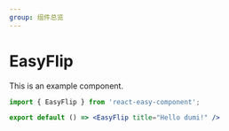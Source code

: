 ```yaml
---
group: 组件总览
---
```


# EasyFlip

This is an example component.

```jsx
import { EasyFlip } from 'react-easy-component';

export default () => <EasyFlip title="Hello dumi!" />
```
